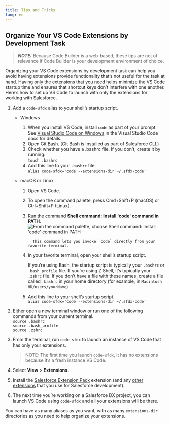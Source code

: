 ```yaml
---
title: Tips and Tricks
lang: en
---
```


## Organize Your VS Code Extensions by Development Task


> **_NOTE:_** Because Code Builder is a web-based, these tips are not of relevance if Code Builder is your development environment of choice.



Organizing your VS Code extensions by development task can help you avoid having extensions provide functionality that’s not useful for the task at hand. Having only the extensions that you need helps minimize the VS Code startup time and ensures that shortcut keys don’t interfere with one another. Here’s how to set up VS Code to launch with only the extensions for working with Salesforce.

1.  Add a `code-sfdx` alias to your shell’s startup script.

    - Windows

      1. When you install VS Code, install `code` as part of your prompt. See [Visual Studio Code on Windows](https://code.visualstudio.com/docs/setup/windows#_installation) in the Visual Studio Code docs for details.
      2. Open Git Bash. (Git Bash is installed as part of Salesforce CLI.)
      3. Check whether you have a .bashrc file. If you don’t, create it by running:  
         `touch .bashrc`
      4. Add this line to your `.bashrc` file.  
         `alias code-sfdx='code --extensions-dir ~/.sfdx-code'`

    - macOS or Linux

      1.  Open VS Code.
      2.  To open the command palette, press Cmd+Shift+P (macOS) or Ctrl+Shift+P (Linux).
      3.  Run the command **Shell command: Install 'code' command in PATH**.
          ![From the command palette, choose Shell command: Install 'code' command in PATH](./images/invoke_shell_command.png)

                This command lets you invoke `code` directly from your favorite terminal.

      4.  In your favorite terminal, open your shell’s startup script.

          If you’re using Bash, the startup script is typically your `.bashrc` or `.bash_profile` file. If you’re using Z Shell, it’s typically your `.zshrc` file. If you don’t have a file with these names, create a file called `.bashrc` in your home directory (for example, in `Macintosh HD/users/yourName`).

      5.  Add this line to your shell’s startup script.  
          `alias code-sfdx='code --extensions-dir ~/.sfdx-code'`

2.  Either open a new terminal window or run one of the following commands from your current terminal.  
    `source .bashrc`  
    `source .bash_profile`  
    `source .zshrc`

3.  From the terminal, run `code-sfdx` to launch an instance of VS Code that has only your extensions.

    > NOTE: The first time you launch `code-sfdx`, it has no extensions because it’s a fresh instance VS Code.

4.  Select **View** > **Extensions**.

5.  Install the [Salesforce Extension Pack](https://marketplace.visualstudio.com/items?itemName=salesforce.salesforcedx-vscode) extension (and any [other extensions](./en/getting-started/recommended-extensions) that you use for Salesforce development).

6.  The next time you’re working on a Salesforce DX project, you can launch VS Code using `code-sfdx` and all your extensions will be there.

You can have as many aliases as you want, with as many `extensions-dir` directories as you need to help organize your extensions.
